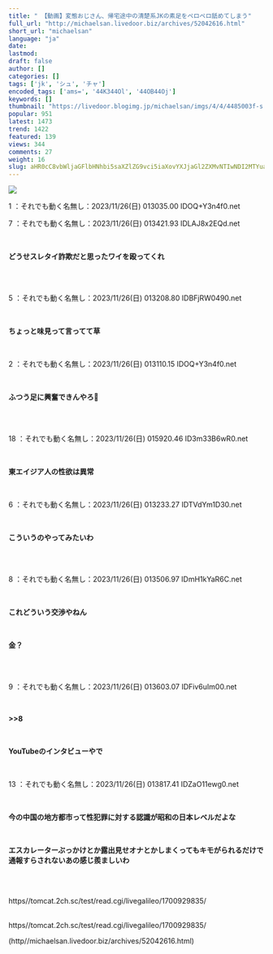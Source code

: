 ```yaml
---
title: " 【動画】変態おじさん、帰宅途中の清楚系JKの素足をペロペロ舐めてしまう"
full_url: "http://michaelsan.livedoor.biz/archives/52042616.html"
short_url: "michaelsan"
language: "ja"
date: 
lastmod: 
draft: false
author: []
categories: []
tags: ['jk', 'シュ', 'チャ']
encoded_tags: ['ams=', '44K344Ol', '44OB44Oj']
keywords: []
thumbnail: "https://livedoor.blogimg.jp/michaelsan/imgs/4/4/4485003f-s.jpg"
popular: 951
latest: 1473
trend: 1422
featured: 139
views: 344
comments: 27
weight: 16
slug: aHR0cC8vbWljaGFlbHNhbi5saXZlZG9vci5iaXovYXJjaGl2ZXMvNTIwNDI2MTYuaHRtbA==
---
```


![](https://livedoor.blogimg.jp/michaelsan/imgs/4/4/4485003f-s.jpg)

<div><p>1 ：それでも動く名無し：2023/11/26(日) 013035.00 IDOQ+Y3n4f0.net</p><p>7 ：それでも動く名無し：2023/11/26(日) 013421.93 IDLAJ8x2EQd.net</p><br><b><p>どうせスレタイ詐欺だと思ったワイを殴ってくれ<br></p><br></b><br><p>5 ：それでも動く名無し：2023/11/26(日) 013208.80 IDBFjRW0490.net</p><br><b><p>ちょっと味見って言ってて草</p></b><br><p>2 ：それでも動く名無し：2023/11/26(日) 013110.15 IDOQ+Y3n4f0.net</p><br><b><p>ふつう足に興奮できんやろ🤣</p><br></b><br><p>18 ：それでも動く名無し：2023/11/26(日) 015920.46 ID3m33B6wR0.net</p><br><b><p>東エイジア人の性欲は異常</p></b><br><p>6 ：それでも動く名無し：2023/11/26(日) 013233.27 IDTVdYm1D30.net</p><br><b><p>こういうのやってみたいわ</p><br></b><br><p>8 ：それでも動く名無し：2023/11/26(日) 013506.97 IDmH1kYaR6C.net</p><br><p><b><p>これどういう交渉やねん</p></b></p><p><b><p><br></p></b></p><b><p>金？</p><br></b><br><p>9 ：それでも動く名無し：2023/11/26(日) 013603.07 IDFiv6uIm00.net</p><br><p><b><p>>>8</p></b></p><p><b><p><br></p></b></p><b><p>YouTubeのインタビューやで</p></b><br><p>13 ：それでも動く名無し：2023/11/26(日) 013817.41 IDZaO11ewg0.net</p><br><p><b><p><p>今の中国の地方都市って性犯罪に対する認識が昭和の日本レベルだよな</p></p></b></p><p><b><p><p><br></p></p></b></p><b><p><p>エスカレーターぶっかけとか露出見せオナとかしまくってもキモがられるだけで通報すらされないあの感じ羨ましいわ<br></p><br></p></b><br>https//tomcat.2ch.sc/test/read.cgi/livegalileo/1700929835/<br><br clear='all'> <p id='a6850dc6aefc0d5bbff2bea180d92d89'> </p> <p id='a6850dc6aefc0d5bbff2bea180d92d89'> </p> <p class='alistcloud-container-6795'></p> <p>https//tomcat.2ch.sc/test/read.cgi/livegalileo/1700929835/</p></div>

(http//michaelsan.livedoor.biz/archives/52042616.html)
